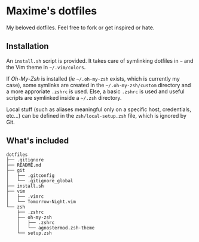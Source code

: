 # Maxime's dotfiles

My beloved dotfiles. Feel free to fork or get inspired or hate.

## Installation

An `install.sh` script is provided. It takes care of symlinking dotfiles in `~`
and the Vim theme in `~/.vim/colors`.

If *Oh-My-Zsh* is installed (*ie* `~/.oh-my-zsh` exists, which is currently my
case), some symlinks are created in the `~/.oh-my-zsh/custom` directory and a
more approriate `.zshrc` is used.
Else, a basic `.zshrc` is used and useful scripts are symlinked inside a
`~/.zsh` directory.

Local stuff (such as aliases meaningful only on a specific host, credentials,
etc...) can be defined in the `zsh/local-setup.zsh` file, which is ignored by
Git.

## What's included

~~~
dotfiles
├── .gitignore
├── README.md
├── git
│   ├── .gitconfig
│   └── .gitignore_global
├── install.sh
├── vim
│   ├── .vimrc
│   └── Tomorrow-Night.vim
└── zsh
    ├── .zshrc
    ├── oh-my-zsh
    │   ├── .zshrc
    │   └── agnostermod.zsh-theme
    └── setup.zsh
~~~

